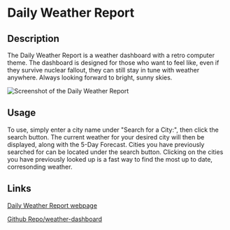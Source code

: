 # Daily Weather Report

## Description

The Daily Weather Report is a weather dashboard with a retro computer theme. The dashboard is designed for those who want to feel like, even if they survive nuclear fallout, they can still stay in tune with weather anywhere. Always looking forward to bright, sunny skies.

<img
src="./assets/images/"
alt="Screenshot of the Daily Weather Report">

## Usage

To use, simply enter a city name under "Search for a City:", then click the search button. The current weather for your desired city will then be displayed, along with the 5-Day Forecast. Cities you have previously searched for can be located under the search button. Clicking on the cities you have previously looked up is a fast way to find the most up to date, corresonding weather.

## Links

[Daily Weather Report webpage](https://mladame.github.io/weather-dashboard/)

[Github Repo/weather-dashboard](https://github.com/mladame/weather-dashboard/)